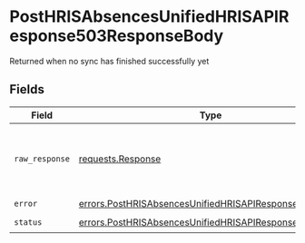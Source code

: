# PostHRISAbsencesUnifiedHRISAPIResponse503ResponseBody

Returned when no sync has finished successfully yet


## Fields

| Field                                                                                                                            | Type                                                                                                                             | Required                                                                                                                         | Description                                                                                                                      |
| -------------------------------------------------------------------------------------------------------------------------------- | -------------------------------------------------------------------------------------------------------------------------------- | -------------------------------------------------------------------------------------------------------------------------------- | -------------------------------------------------------------------------------------------------------------------------------- |
| `raw_response`                                                                                                                   | [requests.Response](https://requests.readthedocs.io/en/latest/api/#requests.Response)                                            | :heavy_minus_sign:                                                                                                               | Raw HTTP response; suitable for custom response parsing                                                                          |
| `error`                                                                                                                          | [errors.PostHRISAbsencesUnifiedHRISAPIResponse503Error](../../models/errors/posthrisabsencesunifiedhrisapiresponse503error.md)   | :heavy_check_mark:                                                                                                               | N/A                                                                                                                              |
| `status`                                                                                                                         | [errors.PostHRISAbsencesUnifiedHRISAPIResponse503Status](../../models/errors/posthrisabsencesunifiedhrisapiresponse503status.md) | :heavy_check_mark:                                                                                                               | N/A                                                                                                                              |